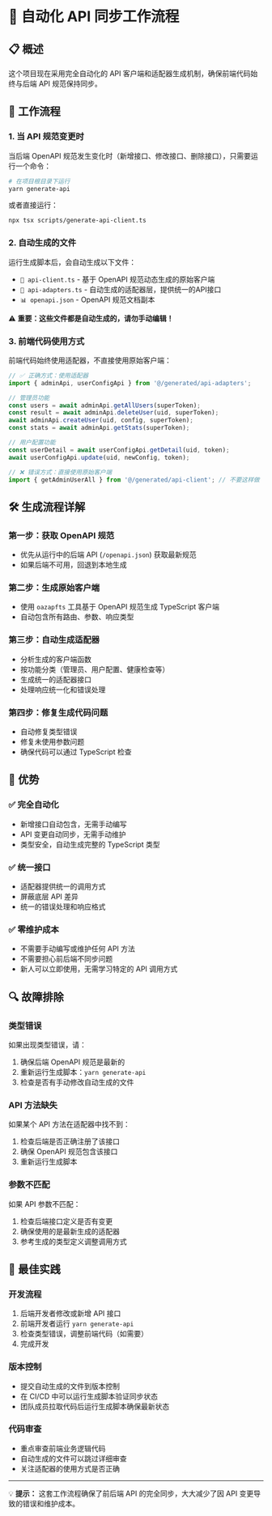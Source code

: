 # 🚀 自动化 API 同步工作流程

## 📋 概述

这个项目现在采用完全自动化的 API 客户端和适配器生成机制，确保前端代码始终与后端 API 规范保持同步。

## 🔄 工作流程

### 1. 当 API 规范变更时

当后端 OpenAPI 规范发生变化时（新增接口、修改接口、删除接口），只需要运行一个命令：

```bash
# 在项目根目录下运行
yarn generate-api
```

或者直接运行：

```bash
npx tsx scripts/generate-api-client.ts
```

### 2. 自动生成的文件

运行生成脚本后，会自动生成以下文件：

- `📄 api-client.ts` - 基于 OpenAPI 规范动态生成的原始客户端
- `🔧 api-adapters.ts` - 自动生成的适配器层，提供统一的API接口
- `📊 openapi.json` - OpenAPI 规范文档副本

⚠️ **重要：这些文件都是自动生成的，请勿手动编辑！**

### 3. 前端代码使用方式

前端代码始终使用适配器，不直接使用原始客户端：

```typescript
// ✅ 正确方式：使用适配器
import { adminApi, userConfigApi } from '@/generated/api-adapters';

// 管理员功能
const users = await adminApi.getAllUsers(superToken);
const result = await adminApi.deleteUser(uid, superToken);
await adminApi.createUser(uid, config, superToken);
const stats = await adminApi.getStats(superToken);

// 用户配置功能
const userDetail = await userConfigApi.getDetail(uid, token);
await userConfigApi.update(uid, newConfig, token);
```

```typescript
// ❌ 错误方式：直接使用原始客户端
import { getAdminUserAll } from '@/generated/api-client'; // 不要这样做
```

## 🛠️ 生成流程详解

### 第一步：获取 OpenAPI 规范
- 优先从运行中的后端 API (`/openapi.json`) 获取最新规范
- 如果后端不可用，回退到本地生成

### 第二步：生成原始客户端
- 使用 `oazapfts` 工具基于 OpenAPI 规范生成 TypeScript 客户端
- 自动包含所有路由、参数、响应类型

### 第三步：自动生成适配器
- 分析生成的客户端函数
- 按功能分类（管理员、用户配置、健康检查等）
- 生成统一的适配器接口
- 处理响应统一化和错误处理

### 第四步：修复生成代码问题
- 自动修复类型错误
- 修复未使用参数问题
- 确保代码可以通过 TypeScript 检查

## 🎯 优势

### ✅ 完全自动化
- 新增接口自动包含，无需手动编写
- API 变更自动同步，无需手动维护
- 类型安全，自动生成完整的 TypeScript 类型

### ✅ 统一接口
- 适配器提供统一的调用方式
- 屏蔽底层 API 差异
- 统一的错误处理和响应格式

### ✅ 零维护成本
- 不需要手动编写或维护任何 API 方法
- 不需要担心前后端不同步问题
- 新人可以立即使用，无需学习特定的 API 调用方式

## 🔍 故障排除

### 类型错误
如果出现类型错误，请：
1. 确保后端 OpenAPI 规范是最新的
2. 重新运行生成脚本：`yarn generate-api`
3. 检查是否有手动修改自动生成的文件

### API 方法缺失
如果某个 API 方法在适配器中找不到：
1. 检查后端是否正确注册了该接口
2. 确保 OpenAPI 规范包含该接口
3. 重新运行生成脚本

### 参数不匹配
如果 API 参数不匹配：
1. 检查后端接口定义是否有变更
2. 确保使用的是最新生成的适配器
3. 参考生成的类型定义调整调用方式

## 🚀 最佳实践

### 开发流程
1. 后端开发者修改或新增 API 接口
2. 前端开发者运行 `yarn generate-api`
3. 检查类型错误，调整前端代码（如需要）
4. 完成开发

### 版本控制
- 提交自动生成的文件到版本控制
- 在 CI/CD 中可以运行生成脚本验证同步状态
- 团队成员拉取代码后运行生成脚本确保最新状态

### 代码审查
- 重点审查前端业务逻辑代码
- 自动生成的文件可以跳过详细审查
- 关注适配器的使用方式是否正确

---

💡 **提示：** 这套工作流程确保了前后端 API 的完全同步，大大减少了因 API 变更导致的错误和维护成本。 